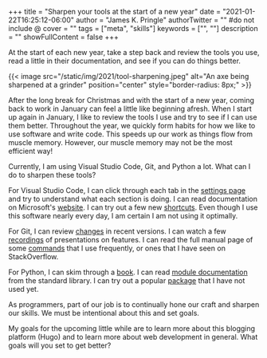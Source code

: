 +++
title = "Sharpen your tools at the start of a new year"
date = "2021-01-22T16:25:12-06:00"
author = "James K. Pringle"
authorTwitter = "" #do not include @
cover = ""
tags = ["meta", "skills"]
keywords = ["", ""]
description = ""
showFullContent = false
+++

At the start of each new year, take a step back and review the tools you use, read a little in their documentation, and see if you can do things better.

{{< image src="/static/img/2021/tool-sharpening.jpeg" alt="An axe being sharpened at a grinder" position="center" style="border-radius: 8px;" >}}

After the long break for Christmas and with the start of a new year, coming back to work in January can feel a little like beginning afresh. When I start up again in January, I like to review the tools I use and try to see if I can use them better. Throughout the year, we quickly form habits for how we like to use software and write code. This speeds up our work as things flow from muscle memory. However, our muscle memory may not be the most efficient way!

Currently, I am using Visual Studio Code, Git, and Python a lot. What can I do to sharpen these tools? 

For Visual Studio Code, I can click through each tab in the [settings page][vs-settings] and try to understand what each section is doing. I can read documentation on Microsoft's [website][vs-docs]. I can try out a few new [shortcuts][vs-shortcut]. Even though I use this software nearly every day, I am certain I am not using it optimally.

[vs-settings]: https://code.visualstudio.com/docs/getstarted/settings
[vs-docs]: https://code.visualstudio.com/docs
[vs-shortcut]: https://code.visualstudio.com/shortcuts/keyboard-shortcuts-macos.pdf

For Git, I can review [changes][git-changes] in recent versions. I can watch a few [recordings][git-recording] of presentations on features. I can read the full manual page of some [commands][git-command] that I use frequently, or ones that I have seen on StackOverflow.

[git-changes]: https://github.com/git/git/blob/v2.30.0/Documentation/RelNotes/2.30.0.txt
[git-recording]: https://www.youtube.com/watch?v=P6jD966jzlk
[git-command]: https://git-scm.com/docs/git-rebase

For Python, I can skim through a [book][python-book]. I can read [module documentation][python-module] from the standard library. I can try out a popular [package][python-package] that I have not used yet.

[python-book]: https://pythonbooks.org/for-programming-beginners/
[python-module]: https://docs.python.org/3/library/asyncio.html
[python-package]: https://pypi.org/project/plotly/

As programmers, part of our job is to continually hone our craft and sharpen our skills. We must be intentional about this and set goals.

My goals for the upcoming little while are to learn more about this blogging platform (Hugo) and to learn more about web development in general. What goals will you set to get better?